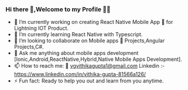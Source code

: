 ### Hi there 👋,Welcome to my Profile  🙏🙏

<!--
**vithika/vithika** is a ✨ _special_ ✨ repository because its `README.md` (this file) appears on your GitHub profile.
-->


- 🔭 I’m currently working on creating React Native Mobile App 📱 for Lightning IOT Product.
- 🌱 I’m currently learning React Native with Typescript.
- 👯 I’m looking to collaborate on Mobile apps 📱  Projects,Angular Projects,C#.
- 💬 Ask me  anything about mobile apps development [Ionic,Android,ReactNative,Hybrid,Native Mobile Apps Development].
- 📫 How to reach me:  📧 vgvithikagupta1@gmail.com Linkedin :- https://www.linkedin.com/in/vithika-gupta-81566a126/
- ⚡ Fun fact: Ready to help you out and learn from you anytime.


